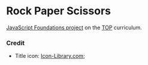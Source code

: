 # Rock Paper Scissors

[JavaScript Foundations project](https://www.theodinproject.com/lessons/foundations-rock-paper-scissors) on the [TOP](https://www.theodinproject.com/) curriculum.

### Credit
- Title icon: [Icon-Library.com](https://icon-library.com/icon/rock-paper-scissors-icon-5.html);
